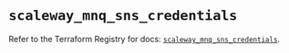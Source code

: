 # `scaleway_mnq_sns_credentials`

Refer to the Terraform Registry for docs: [`scaleway_mnq_sns_credentials`](https://registry.terraform.io/providers/scaleway/scaleway/2.42.1/docs/resources/mnq_sns_credentials).
